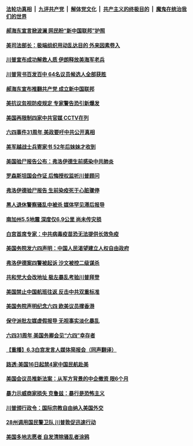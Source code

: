 

####  [法轮功真相](../../../../basic/blob/master/README.md?t=06051847) &nbsp;|&nbsp; [九评共产党](../../../../9ping.md/blob/master/README.md?t=06051847) &nbsp;|&nbsp; [解体党文化](../../../../jtdwh.md/blob/master/README.md?t=06051847)  &nbsp;|&nbsp; [共产主义的终极目的](../../../../gczydzjmd.md/blob/master/README.md?t=06051847) &nbsp;|&nbsp; [魔鬼在统治我们的世界](../../../../mgztzwmdsj.md/blob/master/README.md?t=06051847) 

#### [郝海东宣言掀波澜 网民盼“新中国联邦”护照](../pages/prog203/a102863851.md?t=06051847) 

#### [美司法部长：极端组织用动乱达目的 外来因素卷入](../pages/prog203/a102863725.md?t=06051847) 

#### [川普宣布成功解救人质 伊朗释放美海军老兵](../pages/prog203/a102863668.md?t=06051847) 

#### [川普背书百发百中 64名议员候选人全部获胜](../pages/prog203/a102863408.md?t=06051847) 

#### [郝海东宣布推翻共产党 成立新中国联邦](../pages/prog203/a102863459.md?t=06051847) 

#### [美抗议忽视防疫规定 专家警告恐引新爆发](../pages/prog203/a102863417.md?t=06051847) 

#### [美国再限制四家中共官媒 CCTV在列](../pages/prog203/a102863246.md?t=06051847) 

#### [六四事件31周年 美政要吁中共公开真相](../pages/prog203/a102863314.md?t=06051847) 

#### [美军越战士兵寄家书 52年后妹妹才收到](../pages/prog203/a102863188.md?t=06051847) 

#### [美国验尸报告公布：弗洛伊德生前感染中共肺炎](../pages/prog203/a102863017.md?t=06051847) 

#### [罗森斯坦国会作证 后悔授权监听川普顾问](../pages/prog203/a102862955.md?t=06051847) 

#### [弗洛伊德验尸报告 生前染疫死于心脏骤停](../pages/prog203/a102862917.md?t=06051847) 


#### [黑人退休警察骚乱中被杀 媒体罕见滞后报导](../pages/prog203/a102862845.md?t=06051847) 

#### [南加州5.5地震 深度仅6.9公里 尚未传灾损](../pages/prog203/a102862831.md?t=06051847) 

#### [白宫首席专家：中共病毒疫苗恐无法提供长效免疫](../pages/prog203/a102862724.md?t=06051847) 

#### [美国务院发六四声明：中国人民渴望建立人权自由政府](../pages/prog203/a102862624.md?t=06051847) 

#### [弗洛伊德案四警被起诉 沙文被控二级谋杀](../pages/prog203/a102862642.md?t=06051847) 

#### [共和党大会改地址 极左暴乱考验川普拜登](../pages/prog203/a102862625.md?t=06051847) 

#### [美国禁止中国航班往返 反击中共双重标准](../pages/prog203/a102862627.md?t=06051847) 

#### [美国务院声明纪念六四  欧美议员撑香港](../pages/prog203/a102862616.md?t=06051847) 

#### [保守派批左媒虚假报导 无视事实淡化暴乱](../pages/prog203/a102862550.md?t=06051847) 

#### [六四31周年 美国务卿会见“六四”幸存者](../pages/prog203/a102862522.md?t=06051847) 

#### [【重播】6.3白宫发言人媒体简报会（同声翻译）](../pages/prog203/a102862504.md?t=06051847) 

#### [路透:美国16日起禁4家中国民航赴美](../pages/prog203/a102862498.md?t=06051847) 

#### [美国会议员推新法案：从军方背景的中企撤资 限6个月](../pages/prog203/a102862481.md?t=06051847) 

#### [暴力示威商家损失 克鲁兹：暴行是恐怖主义](../pages/prog203/a102862464.md?t=06051847) 

#### [川普颁行政令：国际宗教自由纳入美国外交](../pages/prog203/a102862466.md?t=06051847) 

#### [28州调用国民警卫队 川普敦促迅速行动](../pages/prog203/a102862126.md?t=06051847) 

#### [美国多地志愿者 自发清除骚乱者涂鸦](../pages/prog203/a102862007.md?t=06051847) 

